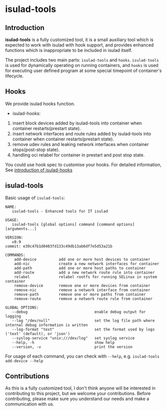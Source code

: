 # isulad-tools

## Introduction

**isulad-tools** is a fully customized tool,
it is a small auxiliary tool which is expected to work with isulad with hook support,
and provides enhanced functions which is inappropriate to be included in isulad itself.

The project includes two main parts: `isulad-tools` and `hooks`.
`isulad-tools` is used for dynamically operating on running containers,
and `hooks` is used for executing user defined program at some special timepoint of container's lifecycle.

## Hooks

We provide isulad hooks function.

* isulad-hooks:
 1. insert block devices added by isulad-tools into container when container restarts(prestart state).
 2. insert network interfaces and route rules added by isulad-tools into container when container restarts(prestart state).
 3. remove udev rules and leaking network interfaces when container stops(post-stop state).
 4. handling oci relabel for container in prestart and post stop state.

You could use hook spec to customise your hooks.
For detailed information, See [introduction of isulad-hooks](hooks/isulad-hooks/README.md)

## isulad-tools

Basic usage of `isulad-tools`:

```
NAME:
   isulad-tools - Enhanced tools for IT isulad

USAGE:
   isulad-tools [global options] command [command options] [arguments...]

VERSION:
   v0.9
commit: e39c47b1d0403fd133c49db13ab6df7e5d53a21b

COMMANDS:
    add-device          add one or more host devices to container
    add-nic             create a new network interfaces for container
    add-path            add one or more host paths to container
    add-route           add a new network route rule into container
    relabel             relabel rootfs for running SELinux in system container
    remove-device       remove one or more devices from container
    remove-nic          remove a network interface from container
    remove-path         remove one or more paths from container
    remove-route        remove a network route rule from container

GLOBAL OPTIONS:
   --debug                              enable debug output for logging
   --log "/dev/null"                    set the log file path where internal debug information is written
   --log-format "text"                  set the format used by logs ('text' (default), or 'json')
   --syslog-service "unix:///dev/log"   set syslog service
   --help, -h                           show help
   --version, -v                        print the version
```

For usage of each command, you can check with `--help`, e.g. `isulad-tools add-device --help`

## Contributions

As this is a fully customized tool, I don't think anyone will be interested in contributing to this project,
but we welcome your contributions. Before contributing, please make sure you understand our needs and
make a communication with us.
